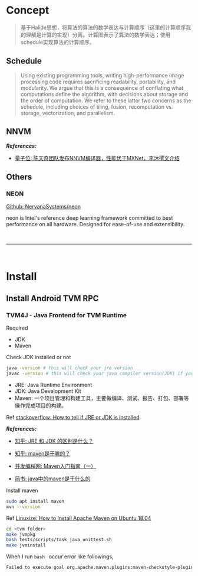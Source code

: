 # Concept

> 基于Halide思想，将算法的算法的数学表达与计算顺序（这里的计算顺序我的理解是计算的实现）分离。计算图表示了算法的数学表达；使用schedule实现算法的计算顺序。

## Schedule

> Using existing programming tools, writing high-performance image processing code requires sacrificing readability, portability, and
modularity. We argue that this is a consequence of conflating what
computations define the algorithm, with decisions about storage
and the order of computation. We refer to these latter two concerns
as the schedule, including choices of tiling, fusion, recomputation
vs. storage, vectorization, and parallelism.

## NNVM

***References:***

- [量子位: 陈天奇团队发布NNVM编译器，性能优于MXNet，李沐撰文介绍](https://zhuanlan.zhihu.com/p/29914989)

## Others

### NEON

[Github: NervanaSystems/neon](https://github.com/NervanaSystems/neon)

neon is Intel's reference deep learning framework committed to best performance on all hardware. Designed for ease-of-use and extensibility.

<!--  -->
<br>

***

<br>
<!--  -->

# Install

## Install Android TVM RPC

### TVM4J - Java Frontend for TVM Runtime

Required

- JDK
- Maven

Check JDK installed or not

```bash
java -version # this will check your jre version
javac -version # this will check your java compiler version(JDK) if you installed
```

- JRE: Java Runtime Environment
- JDK: Java Development Kit
- Maven: 一个项目管理和构建工具，主要做编译、测试、报告、打包、部署等操作完成项目的构建。

Ref [stackoverflow: How to tell if JRE or JDK is installed](https://stackoverflow.com/questions/22539779/how-to-tell-if-jre-or-jdk-is-installed)

***References:***

- [知乎: JRE 和 JDK 的区别是什么？](https://www.zhihu.com/question/20317448)

- [知乎: maven是干嘛的？](https://www.zhihu.com/question/20104186/answer/73797359)

- [并发编程网: Maven入门指南（一）](http://ifeve.com/maven-1/)

- [简书: java中的maven是干什么的](https://www.jianshu.com/p/3ed036e1c816)

Install maven

```bash
sudo apt install maven
mvn --version
```

Ref [Linuxize: How to Install Apache Maven on Ubuntu 18.04](https://linuxize.com/post/how-to-install-apache-maven-on-ubuntu-18-04/)

```bash
cd <tvm folder>
make jvmpkg
bash tests/scripts/task_java_unittest.sh
make jvminstall
```

When I run `bash ` occur error like followings,

```bash
Failed to execute goal org.apache.maven.plugins:maven-checkstyle-plugin:2.17:check (default) on project tvm4j-core: Failed during checkstyle configuration: cannot initialize module TreeWalker - Property 'cacheFile' does not exist, please check the documentation
```